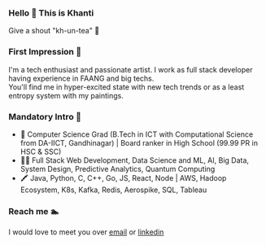 ### Hello 👋 This is Khanti
Give a shout "kh-un-tea" 📢

### First Impression 🤖
I'm a tech enthusiast and passionate artist. I work as full stack developer having experience in FAANG and big techs. \
You'll find me in hyper-excited state with new tech trends or as a least entropy system with my paintings.

### Mandatory Intro 🔎
- 🌱 Computer Science Grad (B.Tech in ICT with Computational Science from DA-IICT, Gandhinagar) | Board ranker in High School (99.99 PR in HSC & SSC)
- 👩‍💻 Full Stack Web Development, Data Science and ML, AI, Big Data, System Design, Predictive Analytics, Quantum Computing
- 🖍️ Java, Python, C, C++, Go, JS, React, Node | AWS, Hadoop Ecosystem, K8s, Kafka, Redis, Aerospike, SQL, Tableau

### Reach me 🏊
I would love to meet you over [email](mailto:krindani@gmail.com) or [linkedin](https://www.linkedin.com/in/khantirindani925/)
